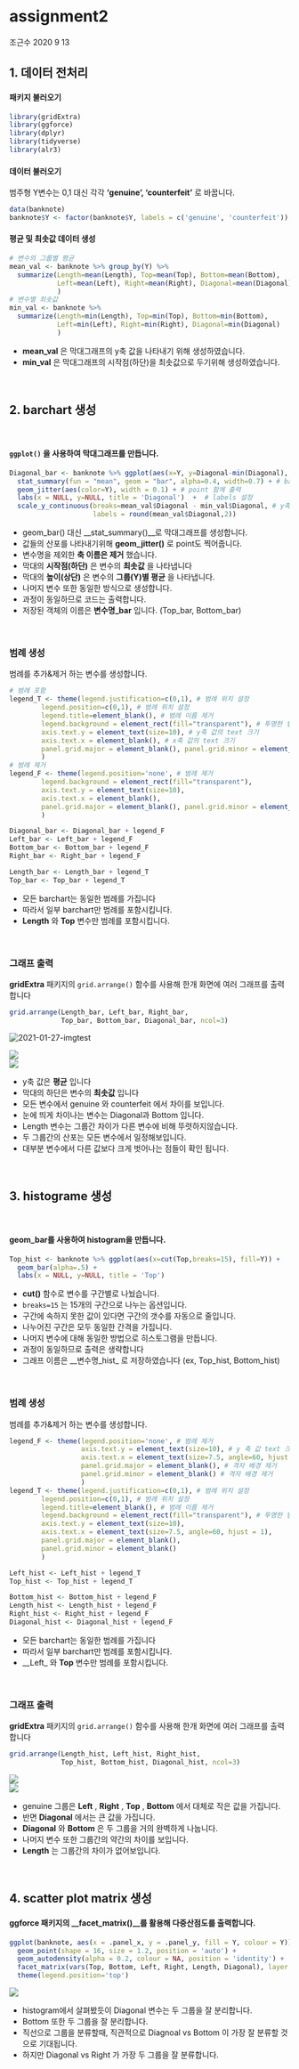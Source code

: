 assignment2
================
조근수
2020 9 13

## 1\. 데이터 전처리

#### 패키지 불러오기

``` r
library(gridExtra)
library(ggforce)
library(dplyr)
library(tidyverse)
library(alr3)
```

#### 데이터 불러오기

범주형 Y변수는 0,1 대신 각각 **‘genuine’, ‘counterfeit’** 로 바꿉니다.

``` r
data(banknote)
banknote$Y <- factor(banknote$Y, labels = c('genuine', 'counterfeit'))
```

#### 평균 및 최솟값 데이터 생성

``` r
# 변수의 그룹별 평균
mean_val <- banknote %>% group_by(Y) %>% 
  summarize(Length=mean(Length), Top=mean(Top), Bottom=mean(Bottom),
            Left=mean(Left), Right=mean(Right), Diagonal=mean(Diagonal)
            )
# 변수별 최솟값
min_val <- banknote %>% 
  summarize(Length=min(Length), Top=min(Top), Bottom=min(Bottom),
            Left=min(Left), Right=min(Right), Diagonal=min(Diagonal)
            )
```

  - **mean\_val** 은 막대그래프의 y축 값을 나타내기 위해 생성하였습니다.
  - **min\_val** 은 막대그래프의 시작점(하단)을 최솟값으로 두기위해
생성하였습니다.

<br>

## 2\. barchart 생성

<br>

#### `ggplot()` 을 사용하여 막대그래프를 만듭니다.

``` r
Diagonal_bar <- banknote %>% ggplot(aes(x=Y, y=Diagonal-min(Diagonal), fill=Y)) + # mapping 설정
  stat_summary(fun = "mean", geom = "bar", alpha=0.4, width=0.7) + # barchart 생성
  geom_jitter(aes(color=Y), width = 0.1) + # point 함께 출력
  labs(x = NULL, y=NULL, title = 'Diagonal')  +  # labels 설정
  scale_y_continuous(breaks=mean_val$Diagonal - min_val$Diagonal, # y축 값을 그룹별 평균으로 나타냄
                     labels = round(mean_val$Diagonal,2))
```

  - geom\_bar() 대신 \_\_stat\_summary()\_\_로 막대그래프를 생성합니다.
  - 값들의 산포를 나타내기위해 **geom\_jitter()** 로 point도 찍어줍니다.
  - 변수명을 제외한 **축 이름은 제거** 했습니다.
  - 막대의 **시작점(하단)** 은 변수의 **최솟값** 을 나타냅니다
  - 막대의 **높이(상단)** 은 변수의 **그룹(Y)별 평균** 을 나타냅니다.
  - 나머지 변수 또한 동일한 방식으로 생성합니다.
  - 과정이 동일하므로 코드는 출력합니다.
  - 저장된 객체의 이름은 **변수명\_bar** 입니다. (Top\_bar, Bottom\_bar)

<br>

### 범례 생성

범례를 추가&제거 하는 변수를 생성합니다.

``` r
# 범례 포함
legend_T <- theme(legend.justification=c(0,1), # 범례 위치 설정
        legend.position=c(0,1), # 범례 위치 설정
        legend.title=element_blank(), # 범례 이름 제거
        legend.background = element_rect(fill="transparent"), # 투명한 범례 배경
        axis.text.y = element_text(size=10), # y축 값의 text 크기
        axis.text.x = element_blank(), # x축 값의 text 크기
        panel.grid.major = element_blank(), panel.grid.minor = element_blank() # 격자 배경 제거
        )
# 범례 제거
legend_F <- theme(legend.position='none', # 범례 제거
        legend.background = element_rect(fill="transparent"),
        axis.text.y = element_text(size=10),
        axis.text.x = element_blank(),
        panel.grid.major = element_blank(), panel.grid.minor = element_blank()
        )

Diagonal_bar <- Diagonal_bar + legend_F
Left_bar <- Left_bar + legend_F
Bottom_bar <- Bottom_bar + legend_F
Right_bar <- Right_bar + legend_F

Length_bar <- Length_bar + legend_T
Top_bar <- Top_bar + legend_T
```

  - 모든 barchart는 동일한 범례를 가집니다
  - 따라서 일부 barchart만 범례를 포함시킵니다.
  - **Length** 와 **Top** 변수만 범례를 포함시킵니다.

<br>

### 그래프 출력

**gridExtra** 패키지의 `grid.arrange()` 함수를 사용해 한개 화면에 여러 그래프를 출력합니다

``` r
grid.arrange(Length_bar, Left_bar, Right_bar, 
             Top_bar, Bottom_bar, Diagonal_bar, ncol=3)
```

![2021-01-27-imgtest](../images/2021-01-27/2021-01-27-imgtest.png)

<img src="2021-01-27-rmdtest_files/figure-gfm/unnamed-chunk-8-1.png" style="display: block; margin: auto auto auto 0;" /><img src="2021-01-27-rmdtest_files/figure-gfm/unnamed-chunk-8-2.png" style="display: block; margin: auto auto auto 0;" />

  - y축 값은 **평균** 입니다
  - 막대의 하단은 변수의 **최솟값** 입니다
  - 모든 변수에서 genuine 와 counterfeit 에서 차이를 보입니다.
  - 눈에 띄게 차이나는 변수는 Diagonal과 Bottom 입니다.
  - Length 변수는 그룹간 차이가 다른 변수에 비해 뚜렷하지않습니다.
  - 두 그룹간의 산포는 모든 변수에서 일정해보입니다.
  - 대부분 변수에서 다른 값보다 크게 벗어나는 점들이 확인 됩니다.

<br>

## 3\. histograme 생성

<br>

#### geom\_bar를 사용하여 histogram을 만듭니다.

``` r
Top_hist <- banknote %>% ggplot(aes(x=cut(Top,breaks=15), fill=Y)) + 
  geom_bar(alpha=.5) +
  labs(x = NULL, y=NULL, title = 'Top')
```

  - **cut()** 함수로 변수를 구간별로 나눴습니다.
  - `breaks=15` 는 15개의 구간으로 나누는 옵션입니다.
  - 구간에 속하지 못한 값이 있다면 구간의 갯수를 자동으로 줄입니다.
  - 나누어진 구간은 모두 동일한 간격을 가집니다.
  - 나머지 변수에 대해 동일한 방법으로 히스토그램을 만듭니다.
  - 과정이 동일하므로 출력은 생략합니다
  - 그래프 이름은 \_\_변수명\_hist\_ 로 저장하였습니다 (ex, Top\_hist, Bottom\_hist)

<br>

### 범례 생성

범례를 추가&제거 하는 변수를 생성합니다.

``` r
legend_F <- theme(legend.position='none', # 범례 제거
                  axis.text.y = element_text(size=10), # y 축 값 text 크기
                  axis.text.x = element_text(size=7.5, angle=60, hjust = 1), # x 축 값 text 크기
                  panel.grid.major = element_blank(), # 격자 배경 제거
                  panel.grid.minor = element_blank() # 격자 배경 제거
                  )
legend_T <- theme(legend.justification=c(0,1), # 범례 위치 설정
        legend.position=c(0,1), # 범례 위치 설정
        legend.title=element_blank(), # 범례 이름 제거
        legend.background = element_rect(fill="transparent"), # 투명한 범례 배경
        axis.text.y = element_text(size=10),
        axis.text.x = element_text(size=7.5, angle=60, hjust = 1),
        panel.grid.major = element_blank(),
        panel.grid.minor = element_blank()
        )

Left_hist <- Left_hist + legend_T
Top_hist <- Top_hist + legend_T

Bottom_hist <- Bottom_hist + legend_F
Length_hist <- Length_hist + legend_F
Right_hist <- Right_hist + legend_F
Diagonal_hist <- Diagonal_hist + legend_F
```

  - 모든 barchart는 동일한 범례를 가집니다
  - 따라서 일부 barchart만 범례를 포함시킵니다.
  - \_\_Left\_ 와 **Top** 변수만 범례를 포함시킵니다.

<br>

### 그래프 출력

**gridExtra** 패키지의 `grid.arrange()` 함수를 사용해 한개 화면에 여러 그래프를 출력합니다

``` r
grid.arrange(Length_hist, Left_hist, Right_hist, 
             Top_hist, Bottom_hist, Diagonal_hist, ncol=3)
```

<img src="2021-01-27-rmdtest_files/figure-gfm/unnamed-chunk-14-1.png" style="display: block; margin: auto auto auto 0;" /><img src="2021-01-27-rmdtest_files/figure-gfm/unnamed-chunk-14-2.png" style="display: block; margin: auto auto auto 0;" />

  - genuine 그룹은 **Left** , **Right** , **Top** , **Bottom** 에서 대체로 작은 값을
    가집니다.
  - 반면 **Diagonal** 에서는 큰 값을 가집니다.
  - **Diagonal** 와 **Bottom** 은 두 그룹을 거의 완벽하게 나눕니다.
  - 나머지 변수 또한 그룹간의 약간의 차이를 보입니다.
  - **Length** 는 그룹간의 차이가
없어보입니다.

<br>

## 4\. scatter plot matrix 생성

#### **ggforce** 패키지의 \_\_facet\_matrix()\_\_를 활용해 다중산점도를 출력합니다.

``` r
ggplot(banknote, aes(x = .panel_x, y = .panel_y, fill = Y, colour = Y)) + 
  geom_point(shape = 16, size = 1.2, position = 'auto') + 
  geom_autodensity(alpha = 0.2, colour = NA, position = 'identity') + 
  facet_matrix(vars(Top, Bottom, Left, Right, Length, Diagonal), layer.diag = 2) +
  theme(legend.position='top')
```

<img src="2021-01-27-rmdtest_files/figure-gfm/unnamed-chunk-16-1.png" style="display: block; margin: auto auto auto 0;" />

  - histogram에서 살펴봤듯이 Diagonal 변수는 두 그룹을 잘 분리합니다.
  - Bottom 또한 두 그룹을 잘 분리합니다.
  - 직선으로 그룹을 분류할때, 직관적으로 Diagnoal vs Bottom 이 가장 잘 분류할 것으로 기대됩니다.
  - 하지만 Diagonal vs Right 가 가장 두 그룹을 잘 분류합니다.
